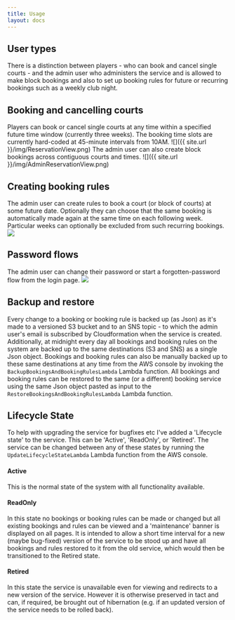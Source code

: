 ```yaml
---
title: Usage
layout: docs
---
```


## User types
There is a distinction between players - who can book and cancel single courts - and the admin user who administers the service and is allowed to make block bookings and also to set up booking rules for future or recurring bookings such as a weekly club night.
## Booking and cancelling courts
Players can book or cancel single courts at any time within a specified future time window (currently three weeks). The booking time slots are currently hard-coded at 45-minute intervals from 10AM.
![]({{ site.url }}/img/ReservationView.png)
The admin user can also create block bookings across contiguous courts and times.
![]({{ site.url }}/img/AdminReservationView.png)
## Creating booking rules
The admin user can create rules to book a court (or block of courts) at some future date. Optionally they can choose that the same booking is automatically made again at the same time on each following week. Particular weeks can optionally be excluded from such recurring bookings.
<img src="{{ site.url }}/img/BookingRuleView.png" class="img40"/>
## Password flows
The admin user can change their password or start a forgotten-password flow from the login page.
<img src="{{ site.url }}/img/LoginView.png" class="img40"/>
## Backup and restore
Every change to a booking or booking rule is backed up (as Json) as it's made to a versioned S3 bucket and to an SNS topic - to which the admin user's email is subscribed by Cloudformation when the service is created. Additionally, at midnight every day all bookings and booking rules on the system are backed up to the same destinations (S3 and SNS) as a single Json object. Bookings and booking rules can also be manually backed up to these same destinations at any time from the AWS console by invoking the `BackupBookingsAndBookingRulesLambda` Lambda function. All bookings and booking rules can be restored to the same (or a different) booking service using the same Json object pasted as input to the `RestoreBookingsAndBookingRulesLambda` Lambda function.
## Lifecycle State
To help with upgrading the service for bugfixes etc I've added a 'Lifecycle state' to the service. This can be 'Active', 'ReadOnly', or 'Retired'. The service can be changed between any of these states by running the `UpdateLifecycleStateLambda` Lambda function from the AWS console.
#### Active
This is the normal state of the system with all functionality available.
#### ReadOnly
In this state no bookings or booking rules can be made or changed but all existing bookings and rules can be viewed and a 'maintenance' banner is displayed on all pages. It is intended to allow a short time interval for a new (maybe bug-fixed) version of the service to be stood up and have all bookings and rules restored to it from the old service, which would then be transitioned to the Retired state.
#### Retired
In this state the service is unavailable even for viewing and redirects to a new version of the service. However it is otherwise preserved in tact and can, if required, be brought out of hibernation (e.g. if an updated version of the service needs to be rolled back).